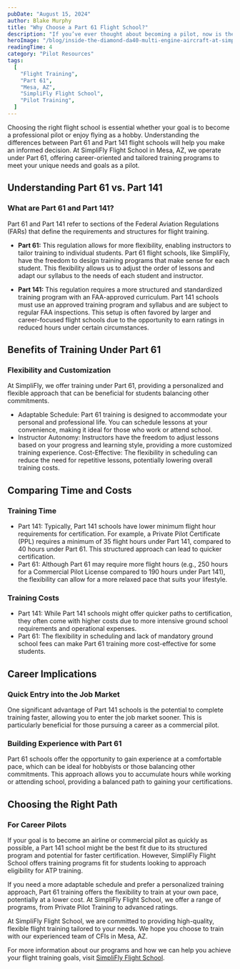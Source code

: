 ```yaml
---
pubDate: "August 15, 2024"
author: Blake Murphy
title: "Why Choose a Part 61 Flight School?"
description: "If you’ve ever thought about becoming a pilot, now is the perfect time to start. SimpliFly Flight School, located right here in Mesa, Arizona, can help you reach your goals. Learning to fly is more than just a skill—it’s an opportunity to expand your horizons."
heroImage: "/blog/inside-the-diamond-da40-multi-engine-aircraft-at-simplifly.webp"
readingTime: 4
category: "Pilot Resources"
tags:
  [
    "Flight Training",
    "Part 61",
    "Mesa, AZ",
    "SimpliFly Flight School",
    "Pilot Training",
  ]
---
```


Choosing the right flight school is essential whether your goal is to become a professional pilot or enjoy flying as a hobby. Understanding the differences between Part 61 and Part 141 flight schools will help you make an informed decision. At SimpliFly Flight School in Mesa, AZ, we operate under Part 61, offering career-oriented and tailored training programs to meet your unique needs and goals as a pilot.

## Understanding Part 61 vs. Part 141

### What are Part 61 and Part 141?

Part 61 and Part 141 refer to sections of the Federal Aviation Regulations (FARs) that define the requirements and structures for flight training.

- **Part 61:** This regulation allows for more flexibility, enabling instructors to tailor training to individual students. Part 61 flight schools, like SimpliFly, have the freedom to design training programs that make sense for each student. This flexibility allows us to adjust the order of lessons and adapt our syllabus to the needs of each student and instructor.

- **Part 141:** This regulation requires a more structured and standardized training program with an FAA-approved curriculum. Part 141 schools must use an approved training program and syllabus and are subject to regular FAA inspections. This setup is often favored by larger and career-focused flight schools due to the opportunity to earn ratings in reduced hours under certain circumstances.

## Benefits of Training Under Part 61

### Flexibility and Customization

At SimpliFly, we offer training under Part 61, providing a personalized and flexible approach that can be beneficial for students balancing other commitments.

- Adaptable Schedule: Part 61 training is designed to accommodate your personal and professional life. You can schedule lessons at your convenience, making it ideal for those who work or attend school.
- Instructor Autonomy: Instructors have the freedom to adjust lessons based on your progress and learning style, providing a more customized training experience.
  Cost-Effective: The flexibility in scheduling can reduce the need for repetitive lessons, potentially lowering overall training costs.

## Comparing Time and Costs

### Training Time

- Part 141: Typically, Part 141 schools have lower minimum flight hour requirements for certification. For example, a Private Pilot Certificate (PPL) requires a minimum of 35 flight hours under Part 141, compared to 40 hours under Part 61. This structured approach can lead to quicker certification.
- Part 61: Although Part 61 may require more flight hours (e.g., 250 hours for a Commercial Pilot License compared to 190 hours under Part 141), the flexibility can allow for a more relaxed pace that suits your lifestyle.

### Training Costs

- Part 141: While Part 141 schools might offer quicker paths to certification, they often come with higher costs due to more intensive ground school requirements and operational expenses.
- Part 61: The flexibility in scheduling and lack of mandatory ground school fees can make Part 61 training more cost-effective for some students.

## Career Implications

### Quick Entry into the Job Market

One significant advantage of Part 141 schools is the potential to complete training faster, allowing you to enter the job market sooner. This is particularly beneficial for those pursuing a career as a commercial pilot.

### Building Experience with Part 61

Part 61 schools offer the opportunity to gain experience at a comfortable pace, which can be ideal for hobbyists or those balancing other commitments. This approach allows you to accumulate hours while working or attending school, providing a balanced path to gaining your certifications.

## Choosing the Right Path

### For Career Pilots

If your goal is to become an airline or commercial pilot as quickly as possible, a Part 141 school might be the best fit due to its structured program and potential for faster certification. However, SimpliFly Flight School offers training programs fit for students looking to approach eligibility for ATP training.

If you need a more adaptable schedule and prefer a personalized training approach, Part 61 training offers the flexibility to train at your own pace, potentially at a lower cost. At SimpliFly Flight School, we offer a range of programs, from Private Pilot Training to advanced ratings.

At SimpliFly Flight School, we are committed to providing high-quality, flexible flight training tailored to your needs. We hope you choose to train with our experienced team of CFIs in Mesa, AZ.

For more information about our programs and how we can help you achieve your flight training goals, visit [SimpliFly Flight School](/).
